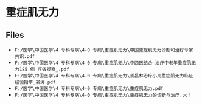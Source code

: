 # 重症肌无力

## Files

- `F:/医学\中国医学\4 专科专病\4-0 专病\重症肌无力\中国重症肌无力诊断和治疗专家共识.pdf`
- `F:/医学\中国医学\4 专科专病\4-0 专病\重症肌无力\中西医结合 治疗中老年重症肌无力185 例 疗效观察_.pdf`
- `F:/医学\中国医学\4 专科专病\4-0 专病\重症肌无力\裘昌林治疗小儿重症肌无力临证经验拾萃_裘涛.pdf`
- `F:/医学\中国医学\4 专科专病\4-0 专病\重症肌无力\重症肌无力.pdf`
- `F:/医学\中国医学\4 专科专病\4-0 专病\重症肌无力\重症肌无力的诊断与治疗.pdf`
